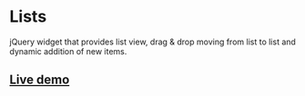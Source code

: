 # Lists

jQuery widget that provides list view, drag & drop moving from list to list and dynamic addition of new items.

## [Live demo](https://rawgit.com/KonstantinSimeonov/terrible-things-with-javascript/master/ui-stuffs/lists/index.html)